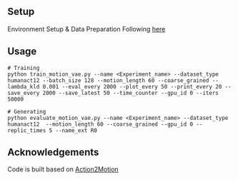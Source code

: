 ## Setup
Environment Setup & Data Preparation Following [here](https://github.com/EricGuo5513/action-to-motion)

## Usage
```shell script
# Training
python train_motion_vae.py --name <Experiment_name> --dataset_type humanact12 --batch_size 128 --motion_length 60 --coarse_grained --lambda_kld 0.001 --eval_every 2000 --plot_every 50 --print_every 20 --save_every 2000 --save_latest 50 --time_counter --gpu_id 0 --iters 50000

# Generating
python evaluate_motion_vae.py --name <Experiment_name> --dataset_type humanact12  --motion_length 60 --coarse_grained --gpu_id 0 --replic_times 5 --name_ext R0
```

## Acknowledgements
Code is built based on [Action2Motion](https://github.com/EricGuo5513/action-to-motion)
